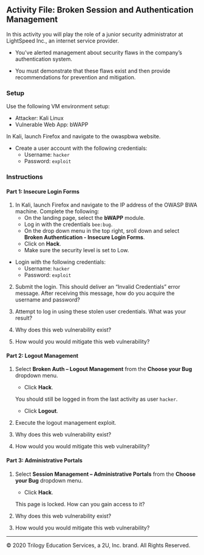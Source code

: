 ## Activity File: Broken Session and Authentication Management

In this activity you will play the role of a junior security administrator at LightSpeed Inc., an internet service provider.

- You've alerted management about security flaws in the company’s authentication system.

- You must demonstrate that these flaws exist and then provide recommendations for prevention and mitigation.

### Setup

Use the following VM environment setup:

- Attacker: Kali Linux 
- Vulnerable Web App: bWAPP

In Kali, launch Firefox and navigate to the owaspbwa website.

- Create a user account with the following credentials:
  - Username: `hacker`
  - Password: `exploit`

### Instructions

#### Part 1: Insecure Login Forms

1. In Kali, launch Firefox and navigate to the IP address of the OWASP BWA machine. Complete the following:
   - On the landing page, select the **bWAPP** module. 
   - Log in with the credentials `bee:bug`. 
   - On the drop down menu in the top right, sroll down and select **Broken Authentication - Insecure Login Forms**. 
   - Click on **Hack**.
   - Make sure the security level is set to Low.

- Login with the following credentials:
  - Username: `hacker`
  - Password: `exploit`

2. Submit the login. This should deliver an “Invalid Credentials” error message. After receiving this message, how do you acquire the username and password?

3. Attempt to log in using these stolen user credentials. What was your result?
   
4. Why does this web vulnerability exist?

5. How would you would mitigate this web vulnerability?

#### Part 2: Logout Management

1. Select **Broken Auth – Logout Management** from the **Choose your Bug** dropdown menu.
   
   - Click **Hack**.

   You should still be logged in from the last activity as user `hacker`. 

   - Click **Logout**.

2. Execute the logout management exploit.

3. Why does this web vulnerability exist?

4. How would you would mitigate this web vulnerability?

#### Part 3: Administrative Portals

1. Select **Session Management – Administrative Portals** from the **Choose your Bug** dropdown menu.

   - Click **Hack**.
   
   This page is locked. How can you gain access to it?
   
2. Why does this web vulnerability exist?

3. How would you would mitigate this web vulnerability?

---
© 2020 Trilogy Education Services, a 2U, Inc. brand. All Rights Reserved.  
